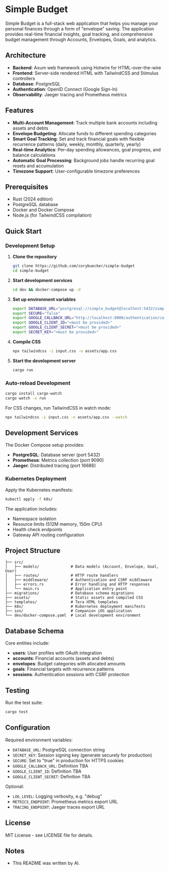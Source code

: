 # Simple Budget

Simple Budget is a full-stack web application that helps you manage your personal finances through a form of "envelope" saving. The application provides real-time financial insights, goal tracking, and comprehensive budget management through Accounts, Envelopes, Goals, and analytics.

## Architecture

- **Backend**: Axum web framework using Hotwire for HTML-over-the-wire
- **Frontend**: Server-side rendered HTML with TailwindCSS and Stimulus controllers
- **Database**: PostgreSQL
- **Authentication**: OpenID Connect (Google Sign-In)
- **Observability**: Jaeger tracing and Prometheus metrics

## Features

- **Multi-Account Management**: Track multiple bank accounts including assets and debts
- **Envelope Budgeting**: Allocate funds to different spending categories
- **Smart Goal Tracking**: Set and track financial goals with flexible recurrence patterns (daily, weekly, monthly, quarterly, yearly)
- **Real-time Analytics**: Per-day spending allowances, goal progress, and balance calculations
- **Automatic Goal Processing**: Background jobs handle recurring goal resets and accumulation
- **Timezone Support**: User-configurable timezone preferences

## Prerequisites

- Rust (2024 edition)
- PostgreSQL database
- Docker and Docker Compose
- Node.js (for TailwindCSS compilation)

## Quick Start

### Development Setup

1. **Clone the repository**
   ```bash
   git clone https://github.com/corybuecker/simple-budget
   cd simple-budget
   ```

2. **Start development services**
   ```bash
   cd dev && docker-compose up -d
   ```

3. **Set up environment variables**
   ```bash
   export DATABASE_URL="postgresql://simple_budget@localhost:5432/simple_budget"
   export SECURE="false"
   export GOOGLE_CALLBACK_URL="http://localhost:8000/authentication/callback"
   export GOOGLE_CLIENT_ID="<must be provided>"
   export GOOGLE_CLIENT_SECRET="<must be provided>"
   export SECRET_KEY="<must be provided>"
   ```

4. **Compile CSS**
   ```bash
   npx tailwindcss -i input.css -o assets/app.css
   ```

4. **Start the development server**
   ```bash
   cargo run
   ```

### Auto-reload Development

```bash
cargo install cargo-watch
cargo watch -x run
```

For CSS changes, run TailwindCSS in watch mode:

```bash
npx tailwindcss -i input.css -o assets/app.css --watch
```

## Development Services

The Docker Compose setup provides:

- **PostgreSQL**: Database server (port 5432)
- **Prometheus**: Metrics collection (port 9090)
- **Jaeger**: Distributed tracing (port 16686)

### Kubernetes Deployment

Apply the Kubernetes manifests:

```bash
kubectl apply -f k8s/
```

The application includes:
- Namespace isolation
- Resource limits (512M memory, 150m CPU)
- Health check endpoints
- Gateway API routing configuration

## Project Structure

```
├── src/
│   ├── models/              # Data models (Account, Envelope, Goal, User)
│   ├── routes/              # HTTP route handlers
│   ├── middleware/          # Authentication and CSRF middleware
│   ├── errors.rs            # Error handling and HTTP responses
│   └── main.rs              # Application entry point
├── migrations/              # Database schema migrations
├── assets/                  # Static assets and compiled CSS
├── templates/               # Tera HTML templates
├── k8s/                     # Kubernetes deployment manifests
├── ios/                     # Companion iOS application
└── dev/docker-compose.yaml  # Local development environment
```

## Database Schema

Core entities include:
- **users**: User profiles with OAuth integration
- **accounts**: Financial accounts (assets and debts)
- **envelopes**: Budget categories with allocated amounts
- **goals**: Financial targets with recurrence patterns
- **sessions**: Authentication sessions with CSRF protection

## Testing

Run the test suite:

```bash
cargo test
```

## Configuration

Required environment variables:

- `DATABASE_URL`: PostgreSQL connection string
- `SECRET_KEY`: Session signing key (generate securely for production)
- `SECURE`: Set to "true" in production for HTTPS cookies
- `GOOGLE_CALLBACK_URL`: Definition TBA
- `GOOGLE_CLIENT_ID`: Definition TBA
- `GOOGLE_CLIENT_SECRET`: Definition TBA

Optional:

- `LOG_LEVEL`: Logging verbosity, e.g. "debug"
- `METRICS_ENDPOINT`: Prometheus metrics export URL
- `TRACING_ENDPOINT`: Jaeger traces export URL

## License

MIT License - see LICENSE file for details.

## Notes

* This README was written by AI.
